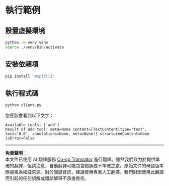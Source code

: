 <!--
CO_OP_TRANSLATOR_METADATA:
{
  "original_hash": "c3c28b090a54f59374677200e23a809e",
  "translation_date": "2025-10-06T16:03:53+00:00",
  "source_file": "03-GettingStarted/10-advanced/code/python/README.md",
  "language_code": "tw"
}
-->
# 執行範例

## 設置虛擬環境

```sh
python -m venv venv
source ./venv/bin/activate
```

## 安裝依賴項

```sh
pip install "mcp[cli]"
```

## 執行程式碼

```sh
python client.py
```

您應該會看到以下文字：

```text
Available tools: ['add']
Result of add tool: meta=None content=[TextContent(type='text', text='8.0', annotations=None, meta=None)] structuredContent=None isError=False
```

---

**免責聲明**：  
本文件已使用 AI 翻譯服務 [Co-op Translator](https://github.com/Azure/co-op-translator) 進行翻譯。雖然我們致力於提供準確的翻譯，但請注意，自動翻譯可能包含錯誤或不準確之處。原始文件的母語版本應被視為權威來源。對於關鍵資訊，建議使用專業人工翻譯。我們對因使用此翻譯而引起的任何誤解或錯誤解釋不承擔責任。